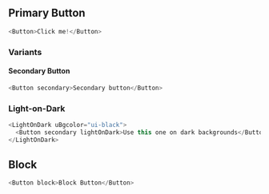 ## Primary Button

```js
<Button>Click me!</Button>
```

### Variants

#### Secondary Button

```js
<Button secondary>Secondary button</Button>
```

### Light-on-Dark

```js
<LightOnDark uBgcolor="ui-black">
  <Button secondary lightOnDark>Use this one on dark backgrounds</Button>
</LightOnDark>
```

## Block

```js
<Button block>Block Button</Button>
```
